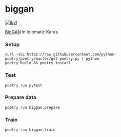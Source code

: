 # biggan
[![jkyl](https://circleci.com/gh/jkyl/biggan.svg?style=shield)](https://app.circleci.com/pipelines/github/jkyl/biggan)

[BigGAN](https://arxiv.org/abs/1809.11096) in idiomatic Keras.

### Setup
```
curl -sSL https://raw.githubusercontent.com/python-poetry/poetry/master/get-poetry.py | python
poetry build && poetry install
```
### Test
```
poetry run pytest
```
### Prepare data
```
poetry run biggan.prepare
```
### Train
```
poetry run biggan.train
```
